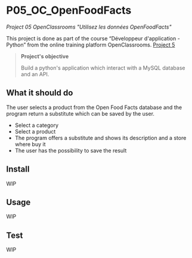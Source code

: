# P05_OC_OpenFoodFacts
_Project 05 OpenClassrooms "Utilisez les données OpenFoodFacts"_

This project is done as part of the course “Développeur d'application - Python”
from the online training platform OpenClassrooms.
[Project 5](https://openclassrooms.com/fr/projects/157/assignment)

>__Project's objective__
>
>Build a python's application which interact with a MySQL database and an API.

## What it should do

The user selects a product from the Open Food Facts database and the program
return a substitute which can be saved by the user.

* Select a category
* Select a product
* The program offers a substitute and shows its description and a store where buy it
* The user has the possibility to save the result

## Install
WIP

## Usage
WIP

## Test
WIP
